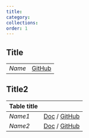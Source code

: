 ```yaml
---
title:
category:
collections:
order: 1
---
```


## Title

| | |
| --- | ---: |
| *Name* | [GitHub](link) |

## Title2

| **Table title** | |
| --- | ---: |
| *Name1* | [Doc](linkDoc1) / [GitHub](linkGitHub) |
| *Name2* | [Doc](linkDoc2) / [GitHub](linkGitHub2) |
